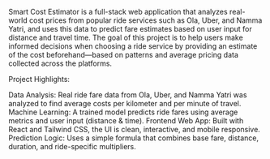 Smart Cost Estimator is a full-stack web application that analyzes real-world cost prices from popular ride services such as Ola, Uber, and Namma Yatri, and uses this data to predict fare estimates based on user input for distance and travel time.
The goal of this project is to help users make informed decisions when choosing a ride service by providing an estimate of the cost beforehand—based on patterns and average pricing data collected across the platforms.

Project Highlights:

Data Analysis: Real ride fare data from Ola, Uber, and Namma Yatri was analyzed to find average costs per kilometer and per minute of travel.
Machine Learning: A trained model predicts ride fares using average metrics and user input (distance & time).
Frontend Web App: Built with React and Tailwind CSS, the UI is clean, interactive, and mobile responsive.
Prediction Logic: Uses a simple formula that combines base fare, distance, duration, and ride-specific multipliers.
